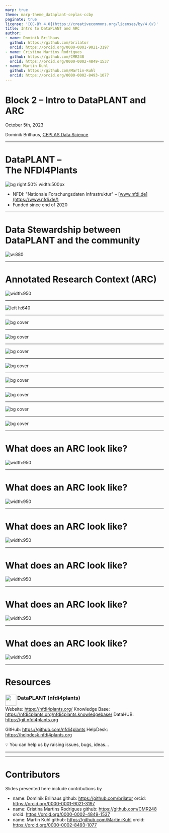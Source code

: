 ```yaml
---
marp: true
theme: marp-theme_dataplant-ceplas-ccby
paginate: true
license: '[CC-BY 4.0](https://creativecommons.org/licenses/by/4.0/)'
title: Intro to DataPLANT and ARC
author:
- name: Dominik Brilhaus
  github: https://github.com/brilator
  orcid: https://orcid.org/0000-0001-9021-3197
- name: Cristina Martins Rodrigues
  github: https://github.com/CMR248
  orcid: https://orcid.org/0000-0002-4849-1537
- name: Martin Kuhl
  github: https://github.com/Martin-Kuhl
  orcid: https://orcid.org/0000-0002-8493-1077
---
```


# Block 2 &ndash; Intro to DataPLANT and ARC

October 5th, 2023

Dominik Brilhaus, [CEPLAS Data Science](https://www.ceplas.eu/en/research/data-science-and-data-management/)

---

# DataPLANT &ndash; <br>The NFDI4Plants

![bg right:50% width:500px](./../../img/DataPLANT_TaskAreas.svg)

- NFDI: "Nationale Forschungsdaten Infrastruktur" &ndash; [www.nfdi.de](https://www.nfdi.de/)
- Funded since end of 2020

---

# Data Stewardship between DataPLANT and the community  <!-- fit -->

![w:880](./custom/DataPLANT-collaboration-cscs.drawio.png)

---

# Annotated Research Context (ARC)

![width:950](./../../img/ARC_DataCentricIntegration_img1.png)

---

![left h:640](./../../img/User_Challenges_002.svg)

---

![bg cover](./../../img/DataPLANT_BigPicture_seq1.png)

---

![bg cover](./../../img/DataPLANT_BigPicture_seq2.png)

---

![bg cover](./../../img/DataPLANT_BigPicture_seq3.png)

---

![bg cover](./../../img/DataPLANT_BigPicture_seq4.png)

---

![bg cover](./../../img/DataPLANT_BigPicture_seq5.png)

---

![bg cover](./../../img/DataPLANT_BigPicture_seq6.png)

---

![bg cover](./../../img/DataPLANT_BigPicture_seq7.png)

---

![bg cover](./../../img/DataPLANT_BigPicture_seq8.png)

---

# What does an ARC look like?

![width:950](./../../img/ARC_fillWithData_seq1.png)

---

# What does an ARC look like?

![width:950](./../../img/ARC_fillWithData_seq2.png)

---

# What does an ARC look like?

![width:950](./../../img/ARC_fillWithData_seq3.png)

---

# What does an ARC look like?

![width:950](./../../img/ARC_fillWithData_seq4.png)

---

# What does an ARC look like?

![width:950](./../../img/ARC_fillWithData_seq5.png)

---

# What does an ARC look like?

![width:950](./../../img/ARC_fillWithData_seq6.png)

---

# Resources

### <img align="left" style="height:35px" src='https://raw.githubusercontent.com/nfdi4plants/Branding/7e7d442aafeaa767b9c14a63a16e459dadcbdaaf/logos/DataPLANT/DataPLANT_logo_minimal_rounded_bg_darkblue.svg'/> DataPLANT (nfdi4plants)

Website: <a href="https://nfdi4plants.org/" target="_blank">https://nfdi4plants.org/</a>
Knowledge Base: <a href="https://nfdi4plants.org/nfdi4plants.knowledgebase/" target="_blank">https://nfdi4plants.org/nfdi4plants.knowledgebase/</a>
DataHUB: <a href="https://git.nfdi4plants.org" target="_blank">https://git.nfdi4plants.org</a>


GitHub: <a href="https://github.com/nfdi4plants" target="_blank">https://github.com/nfdi4plants</a>
HelpDesk: <a href="https://helpdesk.nfdi4plants.org" target="_blank">https://helpdesk.nfdi4plants.org</a>

:bulb: You can help us by raising issues, bugs, ideas...


---
---

# Contributors

Slides presented here include contributions by

- name: Dominik Brilhaus
  github: https://github.com/brilator
  orcid: https://orcid.org/0000-0001-9021-3197
- name: Cristina Martins Rodrigues
  github: https://github.com/CMR248
  orcid: https://orcid.org/0000-0002-4849-1537
- name: Martin Kuhl
  github: https://github.com/Martin-Kuhl
  orcid: https://orcid.org/0000-0002-8493-1077

